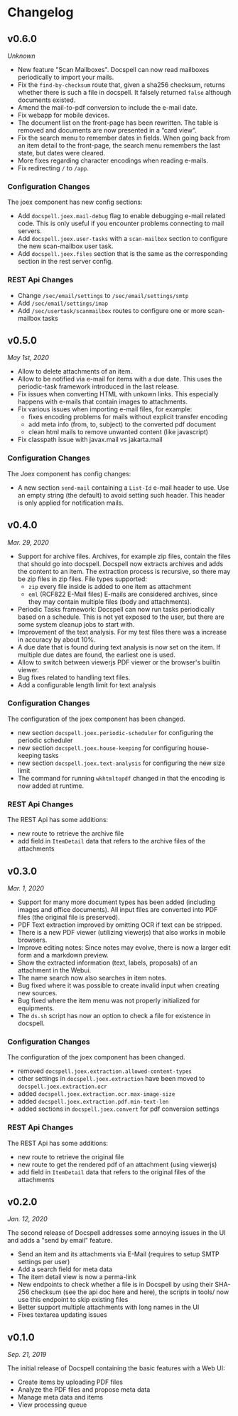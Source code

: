 # Changelog

## v0.6.0

*Unknown*

- New feature "Scan Mailboxes". Docspell can now read mailboxes
  periodically to import your mails.
- Fix the `find-by-checksum` route that, given a sha256 checksum,
  returns whether there is such a file in docspell. It falsely
  returned `false` although documents existed.
- Amend the mail-to-pdf conversion to include the e-mail date.
- Fix webapp for mobile devices.
- The document list on the front-page has been rewritten. The table is
  removed and documents are now presented in a “card view”.
- Fix the search menu to remember dates in fields. When going back
  from an item detail to the front-page, the search menu remembers the
  last state, but dates were cleared.
- More fixes regarding character encodings when reading e-mails.
- Fix redirecting `/` to `/app`.

### Configuration Changes

The joex component has new config sections:

- Add `docspell.joex.mail-debug` flag to enable debugging e-mail
  related code. This is only useful if you encounter problems
  connecting to mail servers.
- Add `docspell.joex.user-tasks` with a `scan-mailbox` section to
  configure the new scan-mailbox user task.
- Add `docspell.joex.files` section that is the same as the
  corresponding section in the rest server config.

### REST Api Changes

- Change `/sec/email/settings` to `/sec/email/settings/smtp`
- Add `/sec/email/settings/imap`
- Add `/sec/usertask/scanmailbox` routes to configure one or more
  scan-mailbox tasks


## v0.5.0

*May 1st, 2020*

- Allow to delete attachments of an item.
- Allow to be notified via e-mail for items with a due date. This uses
  the periodic-task framework introduced in the last release.
- Fix issues when converting HTML with unkown links. This especially
  happens with e-mails that contain images to attachments.
- Fix various issues when importing e-mail files, for example:
  - fixes encoding problems for mails without explicit transfer encoding
  - add meta info (from, to, subject) to the converted pdf document
  - clean html mails to remove unwanted content (like javascript)
- Fix classpath issue with javax.mail vs jakarta.mail

### Configuration Changes

The Joex component has config changes:

- A new section `send-mail` containing a `List-Id` e-mail header to
  use. Use an empty string (the default) to avoid setting such header.
  This header is only applied for notification mails.


## v0.4.0 

*Mar. 29, 2020*

- Support for archive files. Archives, for example zip files, contain
  the files that should go into docspell. Docspell now extracts
  archives and adds the content to an item. The extraction process is
  recursive, so there may be zip files in zip files. File types
  supported:
  - `zip` every file inside is added to one item as attachment
  - `eml` (RCF822 E-Mail files) E-mails are considered archives, since
    they may contain multiple files (body and attachments).
- Periodic Tasks framework: Docspell can now run tasks periodically
  based on a schedule. This is not yet exposed to the user, but there
  are some system cleanup jobs to start with. 
- Improvement of the text analysis. For my test files there was a
  increase in accuracy by about 10%.
- A due date that is found during text analysis is now set on the
  item. If multiple due dates are found, the earliest one is used.
- Allow to switch between viewerjs PDF viewer or the browser's builtin
  viewer.
- Bug fixes related to handling text files.
- Add a configurable length limit for text analysis

### Configuration Changes

The configuration of the joex component has been changed. 

- new section `docspell.joex.periodic-scheduler` for configuring the
  periodic scheduler
- new section `docspell.joex.house-keeping` for configuring
  house-keeping tasks
- new section `docspell.joex.text-analysis` for configuring the new
  size limit
- The command for running `wkhtmltopdf` changed in that the encoding
  is now added at runtime.

### REST Api Changes

The REST Api has some additions:

- new route to retrieve the archive file
- add field in `ItemDetail` data that refers to the archive files of
  the attachments


## v0.3.0

*Mar. 1, 2020*

- Support for many more document types has been added (including
  images and office documents). All input files are converted into PDF
  files (the original file is preserved).
- PDF Text extraction improved by omitting OCR if text can be
  stripped.
- There is a new PDF viewer (utilizing viewerjs) that also works in
  mobile browsers.
- Improve editing notes: Since notes may evolve, there is now a larger
  edit form and a markdown preview.
- Show the extracted information (text, labels, proposals) of an
  attachment in the Webui.
- The name search now also searches in item notes.
- Bug fixed where it was possible to create invalid input when
  creating new sources.
- Bug fixed where the item menu was not properly initialized for
  equipments.
- The `ds.sh` script has now an option to check a file for existence
  in docspell.

### Configuration Changes

The configuration of the joex component has been changed. 

- removed `docspell.joex.extraction.allowed-content-types`
- other settings in `docspell.joex.extraction` have been moved to
  `docspell.joex.extraction.ocr`
- added `docspell.joex.extraction.ocr.max-image-size`
- added `docspell.joex.extraction.pdf.min-text-len`
- added sections in `docspell.joex.convert` for pdf conversion
  settings
  
### REST Api Changes

The REST Api has some additions:

- new route to retrieve the original file
- new route to get the rendered pdf of an attachment (using viewerjs)
- add field in `ItemDetail` data that refers to the original files of
  the attachments
  

## v0.2.0

*Jan. 12, 2020*

The second release of Docspell addresses some annoying issues in the
UI and adds a "send by email" feature.

- Send an item and its attachments via E-Mail (requires to setup SMTP
  settings per user)
- Add a search field for meta data
- The item detail view is now a perma-link
- New endpoints to check whether a file is in Docspell by using their
  SHA-256 checksum (see the api doc here and here), the scripts in
  tools/ now use this endpoint to skip existing files
- Better support multiple attachments with long names in the UI
- Fixes textarea updating issues

## v0.1.0

*Sep. 21, 2019*

The initial release of Docspell containing the basic features with a
Web UI:

- Create items by uploading PDF files
- Analyze the PDF files and propose meta data
- Manage meta data and items
- View processing queue
